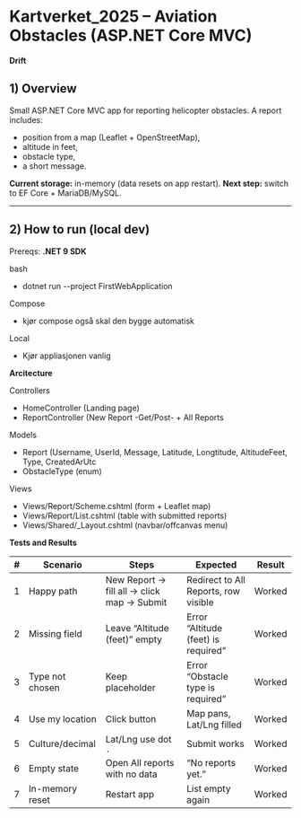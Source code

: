# Kartverket_2025 – Aviation Obstacles (ASP.NET Core MVC)

**Drift**

## 1) Overview
Small ASP.NET Core MVC app for reporting helicopter obstacles. A report includes:
- position from a map (Leaflet + OpenStreetMap),
- altitude in feet,
- obstacle type,
- a short message.

**Current storage:** in-memory (data resets on app restart). 
**Next step:** switch to EF Core + MariaDB/MySQL.

---

## 2) How to run (local dev)
Prereqs: **.NET 9 SDK**

bash
- dotnet run --project FirstWebApplication

Compose
- kjør compose også skal den bygge automatisk

Local
- Kjør appliasjonen vanlig




**Arcitecture**

Controllers
- HomeController (Landing page)
- ReportController (New Report -Get/Post- + All Reports

Models
- Report (Username, UserId, Message, Latitude, Longtitude, AltitudeFeet, Type, CreatedArUtc
- ObstacleType (enum)

Views
- Views/Report/Scheme.cshtml (form + Leaflet map)
- Views/Report/List.cshtml (table with submitted reports)
- Views/Shared/_Layout.cshtml (navbar/offcanvas menu)


**Tests and Results**


| # | Scenario        | Steps                                            | Expected                                     | Result |
| - | --------------- | ------------------------------------------------ | -------------------------------------------- | ------ |
| 1 | Happy path      | New Report → fill all → click map → Submit       | Redirect to All Reports, row visible         | Worked |
| 2 | Missing field   | Leave “Altitude (feet)” empty                    | Error “Altitude (feet) is required”          | Worked |
| 3 | Type not chosen | Keep placeholder                                 | Error “Obstacle type is required”            | Worked |
| 4 | Use my location | Click button                                     | Map pans, Lat/Lng filled                     | Worked |
| 5 | Culture/decimal | Lat/Lng use dot `.`                              | Submit works                                 | Worked |
| 6 | Empty state     | Open All reports with no data                    | “No reports yet.”                            | Worked |
| 7 | In-memory reset | Restart app                                      | List empty again                             | Worked |
